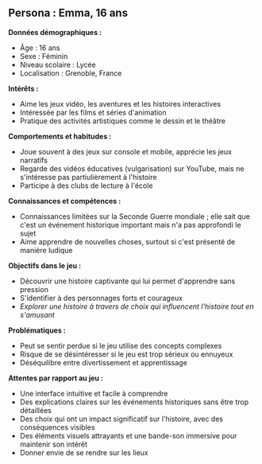 ## Persona : Emma, 16 ans

**Données démographiques :**

- Âge : 16 ans
- Sexe : Féminin
- Niveau scolaire : Lycée
- Localisation : Grenoble, France

**Intérêts :**

- Aime les jeux vidéo, les aventures et les histoires interactives
- Intéressée par les films et séries d'animation
- Pratique des activités artistiques comme le dessin et le théâtre

**Comportements et habitudes :**

- Joue souvent à des jeux sur console et mobile, apprécie les jeux narratifs
- Regarde des vidéos éducatives (vulgarisation) sur YouTube, mais ne s'intéresse pas partiulièrement à l'histoire
- Participe à des clubs de lecture à l'école

**Connaissances et compétences :**

- Connaissances limitées sur la Seconde Guerre mondiale ; elle sait que c'est un événement historique important mais n'a pas approfondi le sujet
- Aime apprendre de nouvelles choses, surtout si c'est présenté de manière ludique

**Objectifs dans le jeu :**

- Découvrir une histoire captivante qui lui permet d'apprendre sans pression
- S'identifier à des personnages forts et courageux
- *Explorer une histoire à travers de choix qui influencent l'histoire tout en s'amusant*

**Problématiques :**

- Peut se sentir perdue si le jeu utilise des concepts complexes
- Risque de se désintéresser si le jeu est trop sérieux ou ennuyeux
- Déséquilibre entre divertissement et apprentissage

**Attentes par rapport au jeu :**

- Une interface intuitive et facile à comprendre
- Des explications claires sur les événements historiques sans être trop détaillées
- Des choix qui ont un impact significatif sur l'histoire, avec des conséquences visibles
- Des éléments visuels attrayants et une bande-son immersive pour maintenir son intérêt
- Donner envie de se rendre sur les lieux